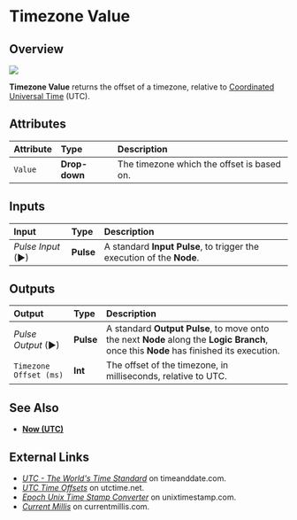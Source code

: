 # Timezone Value

## Overview

![](../../.gitbook/assets/node-timezone-value.png)

**Timezone Value** returns the offset of a timezone, relative to [Coordinated Universal Time](https://www.timeanddate.com/time/aboututc.html) \(UTC\).

## Attributes

| Attribute | Type | Description |
| :--- | :--- | :--- |
| `Value` | **Drop-down** | The timezone which the offset is based on. |

## Inputs

| Input | Type | Description |
| :--- | :--- | :--- |
| _Pulse Input_ \(►\) | **Pulse** | A standard **Input Pulse**, to trigger the execution of the **Node**. |

## Outputs

| Output | Type | Description |
| :--- | :--- | :--- |
| _Pulse Output_ \(►\) | **Pulse** | A standard **Output Pulse**, to move onto the next **Node** along the **Logic Branch**, once this **Node** has finished its execution. |
| `Timezone Offset (ms)` | **Int** | The offset of the timezone, in milliseconds, relative to UTC. |

## See Also

* [**Now \(UTC\)**](now-utc.md)

## External Links

* [_UTC - The World's Time Standard_](https://www.timeanddate.com/time/aboututc.html) on timeanddate.com.
* [_UTC Time Offsets_](https://www.utctime.net/utc-time-zone-offsets) on utctime.net.
* [_Epoch Unix Time Stamp Converter_](https://www.unixtimestamp.com/) on unixtimestamp.com.
* [_Current Millis_](https://currentmillis.com/) on currentmillis.com.

